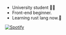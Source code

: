 - University student 🧑‍🎓
- Front-end beginner.
- Learning rust lang now.🦀

[![Spotify](https://spotify-github-readme.vercel.app/api/spotify?uid=gws7zd2oawioswqfuua45iltm&cover_image=true)](https://open.spotify.com/collection/tracks:7lQasnlWcxSwfT17sFklTx)

<!-- [![spotify-github-profile](https://spotify-github-profile.vercel.app/api/view?uid=gws7zd2oawioswqfuua45iltm&cover_image=true&theme=default)](https://github.com/kittinan/spotify-github-profile) -->
